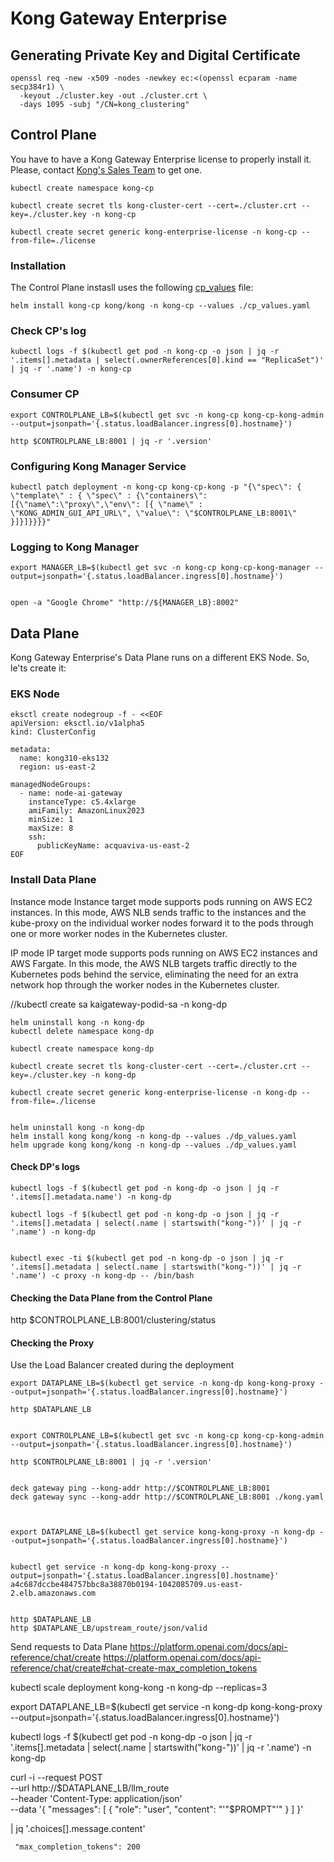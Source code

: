 # Kong Gateway Enterprise

## Generating Private Key and Digital Certificate
```
openssl req -new -x509 -nodes -newkey ec:<(openssl ecparam -name secp384r1) \
  -keyout ./cluster.key -out ./cluster.crt \
  -days 1095 -subj "/CN=kong_clustering"
```


## Control Plane

You have to have a Kong Gateway Enterprise license to properly install it. Please, contact [Kong's Sales Team](https://konghq.com/contact-sales) to get one.

```
kubectl create namespace kong-cp

kubectl create secret tls kong-cluster-cert --cert=./cluster.crt --key=./cluster.key -n kong-cp

kubectl create secret generic kong-enterprise-license -n kong-cp --from-file=./license
```

### Installation

The Control Plane instasll uses the following [cp_values](../kong/cp_values.yaml) file:

```
helm install kong-cp kong/kong -n kong-cp --values ./cp_values.yaml
```


### Check CP's log
```
kubectl logs -f $(kubectl get pod -n kong-cp -o json | jq -r '.items[].metadata | select(.ownerReferences[0].kind == "ReplicaSet")' | jq -r '.name') -n kong-cp
```

### Consumer CP
```
export CONTROLPLANE_LB=$(kubectl get svc -n kong-cp kong-cp-kong-admin --output=jsonpath='{.status.loadBalancer.ingress[0].hostname}')

http $CONTROLPLANE_LB:8001 | jq -r '.version'
```


### Configuring Kong Manager Service
```
kubectl patch deployment -n kong-cp kong-cp-kong -p "{\"spec\": { \"template\" : { \"spec\" : {\"containers\":[{\"name\":\"proxy\",\"env\": [{ \"name\" : \"KONG_ADMIN_GUI_API_URL\", \"value\": \"$CONTROLPLANE_LB:8001\" }]}]}}}}"
```


### Logging to Kong Manager
```
export MANAGER_LB=$(kubectl get svc -n kong-cp kong-cp-kong-manager --output=jsonpath='{.status.loadBalancer.ingress[0].hostname}')


open -a "Google Chrome" "http://${MANAGER_LB}:8002"
```

## Data Plane

Kong Gateway Enterprise's Data Plane runs on a different EKS Node. So, le'ts create it:

### EKS Node
```
eksctl create nodegroup -f - <<EOF
apiVersion: eksctl.io/v1alpha5
kind: ClusterConfig

metadata:
  name: kong310-eks132
  region: us-east-2

managedNodeGroups:
  - name: node-ai-gateway
    instanceType: c5.4xlarge
    amiFamily: AmazonLinux2023
    minSize: 1
    maxSize: 8
    ssh:
      publicKeyName: acquaviva-us-east-2
EOF
```

### Install Data Plane

Instance mode
Instance target mode supports pods running on AWS EC2 instances. In this mode, AWS NLB sends traffic to the instances and the kube-proxy on the individual worker nodes forward it to the pods through one or more worker nodes in the Kubernetes cluster.

IP mode
IP target mode supports pods running on AWS EC2 instances and AWS Fargate. In this mode, the AWS NLB targets traffic directly to the Kubernetes pods behind the service, eliminating the need for an extra network hop through the worker nodes in the Kubernetes cluster.





//kubectl create sa kaigateway-podid-sa -n kong-dp


```
helm uninstall kong -n kong-dp
kubectl delete namespace kong-dp

kubectl create namespace kong-dp

kubectl create secret tls kong-cluster-cert --cert=./cluster.crt --key=./cluster.key -n kong-dp

kubectl create secret generic kong-enterprise-license -n kong-dp --from-file=./license


helm uninstall kong -n kong-dp
helm install kong kong/kong -n kong-dp --values ./dp_values.yaml
helm upgrade kong kong/kong -n kong-dp --values ./dp_values.yaml
```


#### Check DP's logs

```
kubectl logs -f $(kubectl get pod -n kong-dp -o json | jq -r '.items[].metadata.name') -n kong-dp

kubectl logs -f $(kubectl get pod -n kong-dp -o json | jq -r '.items[].metadata | select(.name | startswith("kong-"))' | jq -r '.name') -n kong-dp


kubectl exec -ti $(kubectl get pod -n kong-dp -o json | jq -r '.items[].metadata | select(.name | startswith("kong-"))' | jq -r '.name') -c proxy -n kong-dp -- /bin/bash
```




#### Checking the Data Plane from the Control Plane
http $CONTROLPLANE_LB:8001/clustering/status


#### Checking the Proxy
Use the Load Balancer created during the deployment

```
export DATAPLANE_LB=$(kubectl get service -n kong-dp kong-kong-proxy --output=jsonpath='{.status.loadBalancer.ingress[0].hostname}')

http $DATAPLANE_LB
```









```

export CONTROLPLANE_LB=$(kubectl get svc -n kong-cp kong-cp-kong-admin --output=jsonpath='{.status.loadBalancer.ingress[0].hostname}')

http $CONTROLPLANE_LB:8001 | jq -r '.version'


deck gateway ping --kong-addr http://$CONTROLPLANE_LB:8001
deck gateway sync --kong-addr http://$CONTROLPLANE_LB:8001 ./kong.yaml



export DATAPLANE_LB=$(kubectl get service kong-kong-proxy -n kong-dp --output=jsonpath='{.status.loadBalancer.ingress[0].hostname}')


kubectl get service -n kong-dp kong-kong-proxy --output=jsonpath='{.status.loadBalancer.ingress[0].hostname}'
a4c687dccbe484757bbc8a38870b0194-1042085709.us-east-2.elb.amazonaws.com


http $DATAPLANE_LB
http $DATAPLANE_LB/upstream_route/json/valid

```














Send requests to Data Plane
https://platform.openai.com/docs/api-reference/chat/create
https://platform.openai.com/docs/api-reference/chat/create#chat-create-max_completion_tokens


kubectl scale deployment kong-kong -n kong-dp --replicas=3

export DATAPLANE_LB=$(kubectl get service -n kong-dp kong-kong-proxy --output=jsonpath='{.status.loadBalancer.ingress[0].hostname}')

kubectl logs -f $(kubectl get pod -n kong-dp -o json | jq -r '.items[].metadata | select(.name | startswith("kong-"))' | jq -r '.name') -n kong-dp


curl -i --request POST \
  --url http://$DATAPLANE_LB/llm_route \
  --header 'Content-Type: application/json' \
  --data '{
     "messages": [
       {
         "role": "user",
         "content": "'"$PROMPT"'"
       }
     ]
}'

 | jq '.choices[].message.content'



     "max_completion_tokens": 200



